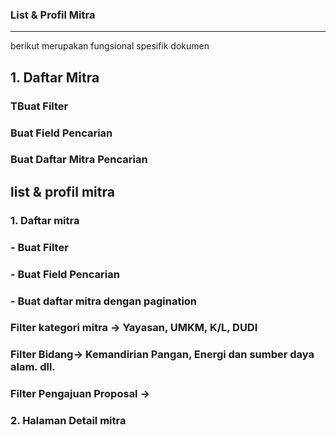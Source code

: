 ### List & Profil Mitra
___
berikut merupakan fungsional spesifik dokumen
## 1. Daftar Mitra
### TBuat Filter
### Buat Field Pencarian
### Buat Daftar Mitra Pencarian
## list & profil mitra
### 1. Daftar mitra
### - Buat Filter
### - Buat Field Pencarian
### - Buat daftar mitra dengan pagination
### Filter kategori mitra -> Yayasan, UMKM, K/L, DUDI
### Filter Bidang-> Kemandirian Pangan, Energi dan sumber daya alam. dll.
### Filter Pengajuan Proposal ->
### 2. Halaman Detail mitra 
